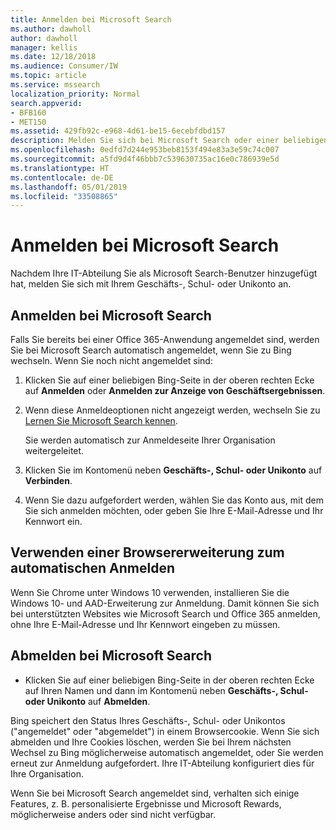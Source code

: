 ```yaml
---
title: Anmelden bei Microsoft Search
ms.author: dawholl
author: dawholl
manager: kellis
ms.date: 12/18/2018
ms.audience: Consumer/IW
ms.topic: article
ms.service: mssearch
localization_priority: Normal
search.appverid:
- BFB160
- MET150
ms.assetid: 429fb92c-e968-4d61-be15-6ecebfdbd157
description: Melden Sie sich bei Microsoft Search oder einer beliebigen Office 365-App mit einem Geschäfts-, Schul- oder Unikonto an.
ms.openlocfilehash: 0edfd7d244e953beb8153f494e83a3e59c74c007
ms.sourcegitcommit: a5fd9d4f46bbb7c539630735ac16e0c786939e5d
ms.translationtype: HT
ms.contentlocale: de-DE
ms.lasthandoff: 05/01/2019
ms.locfileid: "33508865"
---
```

# <a name="sign-in-to-microsoft-search"></a>Anmelden bei Microsoft Search

Nachdem Ihre IT-Abteilung Sie als Microsoft Search-Benutzer hinzugefügt hat, melden Sie sich mit Ihrem Geschäfts-, Schul- oder Unikonto an.
  
## <a name="sign-in-to-microsoft-search"></a>Anmelden bei Microsoft Search

Falls Sie bereits bei einer Office 365-Anwendung angemeldet sind, werden Sie bei Microsoft Search automatisch angemeldet, wenn Sie zu Bing wechseln. Wenn Sie noch nicht angemeldet sind:
  
1. Klicken Sie auf einer beliebigen Bing-Seite in der oberen rechten Ecke auf **Anmelden** oder **Anmelden zur Anzeige von Geschäftsergebnissen**.
    
2. Wenn diese Anmeldeoptionen nicht angezeigt werden, wechseln Sie zu [Lernen Sie Microsoft Search kennen](https://www.bing.com/business/explore).
    
    Sie werden automatisch zur Anmeldeseite Ihrer Organisation weitergeleitet.
    
3. Klicken Sie im Kontomenü neben **Geschäfts-, Schul- oder Unikonto** auf **Verbinden**.
    
4. Wenn Sie dazu aufgefordert werden, wählen Sie das Konto aus, mit dem Sie sich anmelden möchten, oder geben Sie Ihre E-Mail-Adresse und Ihr Kennwort ein.
    
## <a name="use-a-browser-extension-to-sign-in-automatically"></a>Verwenden einer Browsererweiterung zum automatischen Anmelden

Wenn Sie Chrome unter Windows 10 verwenden, installieren Sie die Windows 10- und AAD-Erweiterung zur Anmeldung. Damit können Sie sich bei unterstützten Websites wie Microsoft Search und Office 365 anmelden, ohne Ihre E-Mail-Adresse und Ihr Kennwort eingeben zu müssen.
  
## <a name="sign-out-of-microsoft-search"></a>Abmelden bei Microsoft Search

- Klicken Sie auf einer beliebigen Bing-Seite in der oberen rechten Ecke auf Ihren Namen und dann im Kontomenü neben **Geschäfts-, Schul- oder Unikonto** auf **Abmelden**.
    
Bing speichert den Status Ihres Geschäfts-, Schul- oder Unikontos ("angemeldet" oder "abgemeldet") in einem Browsercookie. Wenn Sie sich abmelden und Ihre Cookies löschen, werden Sie bei Ihrem nächsten Wechsel zu Bing möglicherweise automatisch angemeldet, oder Sie werden erneut zur Anmeldung aufgefordert. Ihre IT-Abteilung konfiguriert dies für Ihre Organisation.
  
Wenn Sie bei Microsoft Search angemeldet sind, verhalten sich einige Features, z. B. personalisierte Ergebnisse und Microsoft Rewards, möglicherweise anders oder sind nicht verfügbar.

  

